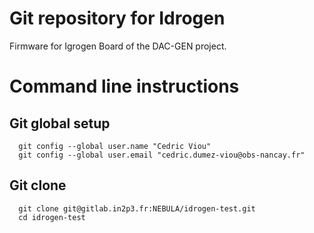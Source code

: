 # Git repository for Idrogen

Firmware for Igrogen Board of the DAC-GEN project.


# Command line instructions
## Git global setup
```
  git config --global user.name "Cedric Viou"
  git config --global user.email "cedric.dumez-viou@obs-nancay.fr"
```

## Git clone
```
  git clone git@gitlab.in2p3.fr:NEBULA/idrogen-test.git
  cd idrogen-test
```
